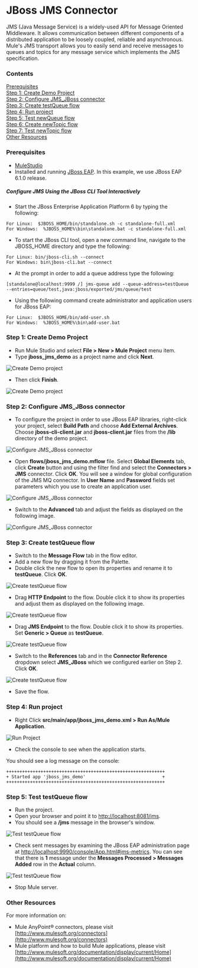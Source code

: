 # JBoss JMS Connector

JMS (Java Message Service) is a widely-used API for Message Oriented Middleware. It allows communication between different components of a distributed application to be loosely coupled, reliable and asynchronous. Mule's JMS transport allows you to easily send and receive messages to queues and topics for any message service which implements the JMS specification.

### Contents

[Prerequisites](#prerequisites)  
[Step 1: Create Demo Project](#step-1-create-demo-project)  
[Step 2: Configure JMS_JBoss connector](#step-2-configure-jms_jboss-connector)  
[Step 3: Create testQueue flow](#step-3-create-testqueue-flow)  
[Step 4: Run project](#step-4-run-project)  
[Step 5: Test newQueue flow](#step-5-test-newqueue-flow)  
[Step 6: Create newTopic flow](#step-6-create-newtopic-flow)  
[Step 7: Test newTopic flow](#step-7-test-newtopic-flow)  
[Other Resources](#other-resources)  


### Prerequisites

* [MuleStudio](http://www.mulesoft.org/download-mule-esb-community-edition)
* Installed and running [JBoss EAP](http://www.jboss.org/products/eap.html). In this example, we use JBoss EAP 6.1.0 release.

##### Configure JMS Using the JBoss CLI Tool Interactively

* Start the JBoss Enterprise Application Platform 6 by typing the following:

```
For Linux:  $JBOSS_HOME/bin/standalone.sh -c standalone-full.xml
For Windows:  %JBOSS_HOME%\bin\standalone.bat -c standalone-full.xml
```

* To start the JBoss CLI tool, open a new command line, navigate to the JBOSS_HOME directory and type the following:

```
For Linux: bin/jboss-cli.sh --connect
For Windows: bin\jboss-cli.bat --connect
```

* At the prompt in order to add a queue address type the following:

```
[standalone@localhost:9999 /] jms-queue add --queue-address=testQueue --entries=queue/test,java:jboss/exported/jms/queue/test
```

* Using the following command create administrator and application users for JBoss EAP:

```
For Linux:  $JBOSS_HOME/bin/add-user.sh 
For Windows:  %JBOSS_HOME%\bin\add-user.bat
```

### Step 1: Create Demo Project

* Run Mule Studio and select **File \> New \> Mule Project** menu item.  
* Type **jboss_jms_demo** as a project name and click **Next**.  

![Create Demo project](images/step1-1.png)

* Then click **Finish**.

![Create Demo project](images/step1-2.png)

### Step 2: Configure JMS_JBoss connector

* To configure the project in order to use JBoss EAP libraries, right-click your project, select **Build Path** and choose **Add External Archives**. Choose **jboss-cli-client.jar** and **jboss-client.jar** files from the **/lib** directory of the demo project.

![Configure JMS_JBoss connector](images/step2-1.png)

* Open **flows/jboss_jms_demo.mflow** file. Select **Global Elements** tab, click **Create** button and using the filter find and select the **Connectors \> JMS** connector. Click **OK**. You will see a window for global configuration of the JMS MQ connector. In **User Name** and **Password** fields set parameters which you use to create an application user.

![Configure JMS_JBoss connector](images/step2-2.png)

* Switch to the **Advanced** tab and adjust the fields as displayed on the following image.

![Configure JMS_JBoss connector](images/step2-3.png)

### Step 3: Create testQueue flow

* Switch to the **Message Flow** tab in the flow editor.
* Add a new flow by dragging it from the Palette.
* Double click the new flow to open its properties and rename it to **testQueue**. Click **OK**.

![Create testQueue flow](images/step3-1.png)

* Drag **HTTP Endpoint** to the flow. Double click it to show its properties and adjust them as displayed on the following image.

![Create testQueue flow](images/step3-2.png)

* Drag **JMS Endpoint** to the flow. Double click it to show its properties. Set **Generic \> Queue** as **testQueue**.

![Create testQueue flow](images/step3-3.png)

* Switch to the **References** tab and in the **Connector Reference** dropdown select  **JMS_JBoss** which we configured earlier on Step 2. Click **OK**.

![Create testQueue flow](images/step3-4.png)

* Save the flow.

### Step 4: Run project

* Right Click **src/main/app/jboss_jms_demo.xml \> Run As/Mule Application**.

![Run Project](images/step4-1.png) 

* Check the console to see when the application starts.  

You should see a log message on the console:  
 
    ++++++++++++++++++++++++++++++++++++++++++++++++++++++++++++    
    + Started app 'jboss_jms_demo'                             +    
    ++++++++++++++++++++++++++++++++++++++++++++++++++++++++++++  

### Step 5: Test testQueue flow

* Run the project.
* Open your browser and point it to [http://localhost:8081/jms](http://localhost:8081/jms).
* You should see a **/jms** message in the browser's window.

![Test testQueue flow](images/step5-1.png)

* Check sent messages by examining the JBoss EAP administration page at [http://localhost:9990/console/App.html#jms-metrics](http://localhost:9990/console/App.html#jms-metrics). You can see that there is **1** message under the **Messages Processed \> Messages Added** row in the **Actual** column.

![Test testQueue flow](images/step5-2.png)

* Stop Mule server.

### Other Resources

For more information on:

- Mule AnyPoint® connectors, please visit [http://www.mulesoft.org/connectors](http://www.mulesoft.org/connectors)
- Mule platform and how to build Mule applications, please visit [http://www.mulesoft.org/documentation/display/current/Home](http://www.mulesoft.org/documentation/display/current/Home)